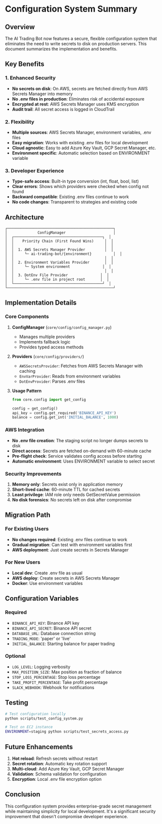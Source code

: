 # Configuration System Summary

## Overview

The AI Trading Bot now features a secure, flexible configuration system that eliminates the need to write secrets to disk on production servers. This document summarizes the implementation and benefits.

## Key Benefits

### 1. **Enhanced Security**
- **No secrets on disk**: On AWS, secrets are fetched directly from AWS Secrets Manager into memory
- **No .env files in production**: Eliminates risk of accidental exposure
- **Encrypted at rest**: AWS Secrets Manager uses KMS encryption
- **Audit trail**: All secret access is logged in CloudTrail

### 2. **Flexibility**
- **Multiple sources**: AWS Secrets Manager, environment variables, .env files
- **Easy migration**: Works with existing .env files for local development
- **Cloud agnostic**: Easy to add Azure Key Vault, GCP Secret Manager, etc.
- **Environment specific**: Automatic selection based on ENVIRONMENT variable

### 3. **Developer Experience**
- **Type-safe access**: Built-in type conversion (int, float, bool, list)
- **Clear errors**: Shows which providers were checked when config not found
- **Backward compatible**: Existing .env files continue to work
- **No code changes**: Transparent to strategies and existing code

## Architecture

```
┌─────────────────────────────────────────────────┐
│              ConfigManager                      │
│  ┌─────────────────────────────────────────┐  │
│  │    Priority Chain (First Found Wins)     │  │
│  │                                          │  │
│  │  1. AWS Secrets Manager Provider         │  │
│  │     └─ ai-trading-bot/{environment}          │  │
│  │                                          │  │
│  │  2. Environment Variables Provider       │  │
│  │     └─ System environment               │  │
│  │                                          │  │
│  │  3. DotEnv File Provider               │  │
│  │     └─ .env file in project root       │  │
│  └─────────────────────────────────────────┘  │
└─────────────────────────────────────────────────┘
```

## Implementation Details

### Core Components

1. **ConfigManager** (`core/config/config_manager.py`)
   - Manages multiple providers
   - Implements fallback logic
   - Provides typed access methods

2. **Providers** (`core/config/providers/`)
   - `AWSSecretsProvider`: Fetches from AWS Secrets Manager with caching
   - `EnvVarProvider`: Reads from environment variables
   - `DotEnvProvider`: Parses .env files

3. **Usage Pattern**
   ```python
   from core.config import get_config
   
   config = get_config()
   api_key = config.get_required('BINANCE_API_KEY')
   balance = config.get_int('INITIAL_BALANCE', 1000)
   ```

### AWS Integration

- **No .env file creation**: The staging script no longer dumps secrets to disk
- **Direct access**: Secrets are fetched on-demand with 60-minute cache
- **Pre-flight check**: Service validates config access before starting
- **Automatic environment**: Uses ENVIRONMENT variable to select secret

### Security Improvements

1. **Memory only**: Secrets exist only in application memory
2. **Short-lived cache**: 60-minute TTL for cached secrets
3. **Least privilege**: IAM role only needs GetSecretValue permission
4. **No disk forensics**: No secrets left on disk after compromise

## Migration Path

### For Existing Users
- **No changes required**: Existing .env files continue to work
- **Gradual migration**: Can test with environment variables first
- **AWS deployment**: Just create secrets in Secrets Manager

### For New Users
- **Local dev**: Create .env file as usual
- **AWS deploy**: Create secrets in AWS Secrets Manager
- **Docker**: Use environment variables

## Configuration Variables

### Required
- `BINANCE_API_KEY`: Binance API key
- `BINANCE_API_SECRET`: Binance API secret
- `DATABASE_URL`: Database connection string
- `TRADING_MODE`: 'paper' or 'live'
- `INITIAL_BALANCE`: Starting balance for paper trading

### Optional
- `LOG_LEVEL`: Logging verbosity
- `MAX_POSITION_SIZE`: Max position as fraction of balance
- `STOP_LOSS_PERCENTAGE`: Stop loss percentage
- `TAKE_PROFIT_PERCENTAGE`: Take profit percentage
- `SLACK_WEBHOOK`: Webhook for notifications

## Testing

```bash
# Test configuration locally
python scripts/test_config_system.py

# Test on EC2 instance
ENVIRONMENT=staging python scripts/test_secrets_access.py
```

## Future Enhancements

1. **Hot reload**: Refresh secrets without restart
2. **Secret rotation**: Automatic key rotation support
3. **Multi-cloud**: Add Azure Key Vault, GCP Secret Manager
4. **Validation**: Schema validation for configuration
5. **Encryption**: Local .env file encryption option

## Conclusion

This configuration system provides enterprise-grade secret management while maintaining simplicity for local development. It's a significant security improvement that doesn't compromise developer experience. 